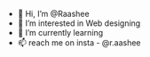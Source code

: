 - 👋 Hi, I’m @Raashee
- 👀 I’m interested in Web designing
- 🌱 I’m currently learning
- 📫 reach me on insta - @r.aashee
